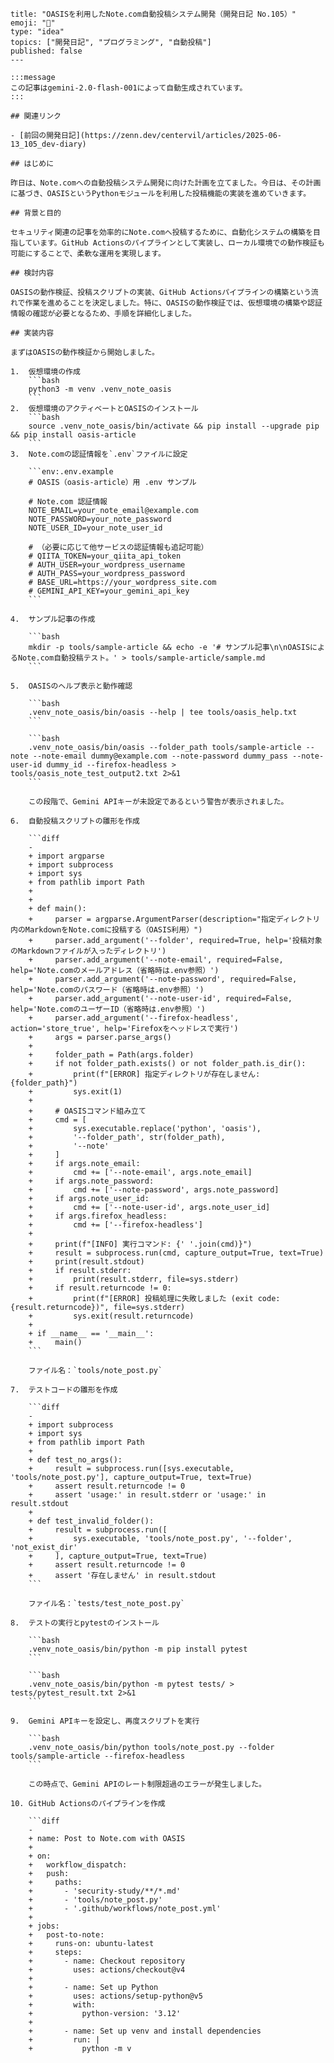 ```
title: "OASISを利用したNote.com自動投稿システム開発（開発日記 No.105）"
emoji: "📝"
type: "idea"
topics: ["開発日記", "プログラミング", "自動投稿"]
published: false
---

:::message
この記事はgemini-2.0-flash-001によって自動生成されています。
:::

## 関連リンク

- [前回の開発日記](https://zenn.dev/centervil/articles/2025-06-13_105_dev-diary)

## はじめに

昨日は、Note.comへの自動投稿システム開発に向けた計画を立てました。今日は、その計画に基づき、OASISというPythonモジュールを利用した投稿機能の実装を進めていきます。

## 背景と目的

セキュリティ関連の記事を効率的にNote.comへ投稿するために、自動化システムの構築を目指しています。GitHub Actionsのパイプラインとして実装し、ローカル環境での動作検証も可能にすることで、柔軟な運用を実現します。

## 検討内容

OASISの動作検証、投稿スクリプトの実装、GitHub Actionsパイプラインの構築という流れで作業を進めることを決定しました。特に、OASISの動作検証では、仮想環境の構築や認証情報の確認が必要となるため、手順を詳細化しました。

## 実装内容

まずはOASISの動作検証から開始しました。

1.  仮想環境の作成
    ```bash
    python3 -m venv .venv_note_oasis
    ```
2.  仮想環境のアクティベートとOASISのインストール
    ```bash
    source .venv_note_oasis/bin/activate && pip install --upgrade pip && pip install oasis-article
    ```
3.  Note.comの認証情報を`.env`ファイルに設定

    ```env:.env.example
    # OASIS（oasis-article）用 .env サンプル

    # Note.com 認証情報
    NOTE_EMAIL=your_note_email@example.com
    NOTE_PASSWORD=your_note_password
    NOTE_USER_ID=your_note_user_id

    # （必要に応じて他サービスの認証情報も追記可能）
    # QIITA_TOKEN=your_qiita_api_token
    # AUTH_USER=your_wordpress_username
    # AUTH_PASS=your_wordpress_password
    # BASE_URL=https://your_wordpress_site.com
    # GEMINI_API_KEY=your_gemini_api_key
    ```

4.  サンプル記事の作成

    ```bash
    mkdir -p tools/sample-article && echo -e '# サンプル記事\n\nOASISによるNote.com自動投稿テスト。' > tools/sample-article/sample.md
    ```

5.  OASISのヘルプ表示と動作確認

    ```bash
    .venv_note_oasis/bin/oasis --help | tee tools/oasis_help.txt
    ```

    ```bash
    .venv_note_oasis/bin/oasis --folder_path tools/sample-article --note --note-email dummy@example.com --note-password dummy_pass --note-user-id dummy_id --firefox-headless > tools/oasis_note_test_output2.txt 2>&1
    ```

    この段階で、Gemini APIキーが未設定であるという警告が表示されました。

6.  自動投稿スクリプトの雛形を作成

    ```diff
    -
    + import argparse
    + import subprocess
    + import sys
    + from pathlib import Path
    +
    +
    + def main():
    +     parser = argparse.ArgumentParser(description="指定ディレクトリ内のMarkdownをNote.comに投稿する（OASIS利用）")
    +     parser.add_argument('--folder', required=True, help='投稿対象のMarkdownファイルが入ったディレクトリ')
    +     parser.add_argument('--note-email', required=False, help='Note.comのメールアドレス（省略時は.env参照）')
    +     parser.add_argument('--note-password', required=False, help='Note.comのパスワード（省略時は.env参照）')
    +     parser.add_argument('--note-user-id', required=False, help='Note.comのユーザーID（省略時は.env参照）')
    +     parser.add_argument('--firefox-headless', action='store_true', help='Firefoxをヘッドレスで実行')
    +     args = parser.parse_args()
    +
    +     folder_path = Path(args.folder)
    +     if not folder_path.exists() or not folder_path.is_dir():
    +         print(f"[ERROR] 指定ディレクトリが存在しません: {folder_path}")
    +         sys.exit(1)
    +
    +     # OASISコマンド組み立て
    +     cmd = [
    +         sys.executable.replace('python', 'oasis'),
    +         '--folder_path', str(folder_path),
    +         '--note'
    +     ]
    +     if args.note_email:
    +         cmd += ['--note-email', args.note_email]
    +     if args.note_password:
    +         cmd += ['--note-password', args.note_password]
    +     if args.note_user_id:
    +         cmd += ['--note-user-id', args.note_user_id]
    +     if args.firefox_headless:
    +         cmd += ['--firefox-headless']
    +
    +     print(f"[INFO] 実行コマンド: {' '.join(cmd)}")
    +     result = subprocess.run(cmd, capture_output=True, text=True)
    +     print(result.stdout)
    +     if result.stderr:
    +         print(result.stderr, file=sys.stderr)
    +     if result.returncode != 0:
    +         print(f"[ERROR] 投稿処理に失敗しました (exit code: {result.returncode})", file=sys.stderr)
    +         sys.exit(result.returncode)
    +
    + if __name__ == '__main__':
    +     main()
    ```

    ファイル名：`tools/note_post.py`

7.  テストコードの雛形を作成

    ```diff
    -
    + import subprocess
    + import sys
    + from pathlib import Path
    +
    + def test_no_args():
    +     result = subprocess.run([sys.executable, 'tools/note_post.py'], capture_output=True, text=True)
    +     assert result.returncode != 0
    +     assert 'usage:' in result.stderr or 'usage:' in result.stdout
    +
    + def test_invalid_folder():
    +     result = subprocess.run([
    +         sys.executable, 'tools/note_post.py', '--folder', 'not_exist_dir'
    +     ], capture_output=True, text=True)
    +     assert result.returncode != 0
    +     assert '存在しません' in result.stdout
    ```

    ファイル名：`tests/test_note_post.py`

8.  テストの実行とpytestのインストール

    ```bash
    .venv_note_oasis/bin/python -m pip install pytest
    ```

    ```bash
    .venv_note_oasis/bin/python -m pytest tests/ > tests/pytest_result.txt 2>&1
    ```

9.  Gemini APIキーを設定し、再度スクリプトを実行

    ```bash
    .venv_note_oasis/bin/python tools/note_post.py --folder tools/sample-article --firefox-headless
    ```

    この時点で、Gemini APIのレート制限超過のエラーが発生しました。

10. GitHub Actionsのパイプラインを作成

    ```diff
    -
    + name: Post to Note.com with OASIS
    +
    + on:
    +   workflow_dispatch:
    +   push:
    +     paths:
    +       - 'security-study/**/*.md'
    +       - 'tools/note_post.py'
    +       - '.github/workflows/note_post.yml'
    +
    + jobs:
    +   post-to-note:
    +     runs-on: ubuntu-latest
    +     steps:
    +       - name: Checkout repository
    +         uses: actions/checkout@v4
    +
    +       - name: Set up Python
    +         uses: actions/setup-python@v5
    +         with:
    +           python-version: '3.12'
    +
    +       - name: Set up venv and install dependencies
    +         run: |
    +           python -m v